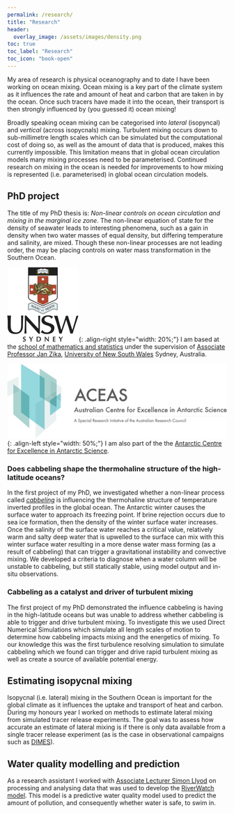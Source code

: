 ```yaml
---
permalink: /research/
title: "Research"
header:
  overlay_image: /assets/images/density.png
toc: true
toc_label: "Research"
toc_icon: "book-open"
---
```


My area of research is physical oceanography and to date I have been working on ocean mixing.
Ocean mixing is a key part of the climate system as it influences the rate and amount of heat and carbon that are taken in by the ocean.
Once such tracers have made it into the ocean, their transport is then strongly influenced by (you guessed it) ocean mixing!

Broadly speaking ocean mixing can be categorised into *lateral* (isopyncal) and *vertical* (across isopycnals) mixing.
Turbulent mixing occurs down to sub-millimetre length scales which can be simulated but the computational cost of doing so, as well as the amount of data that is produced, makes this currently impossible.
This limitation means that in global ocean circulation models many mixing processes need to be parameterised.
Continued research on mixing in the ocean is needed for improvements to how mixing is represented (i.e. parameterised) in global ocean circulation models.

## PhD project

The title of my PhD thesis is: *Non-linear controls on ocean circulation and mixing in the marginal ice zone*.
The non-linear equation of state for the density of seawater leads to interesting phenomena, such as a gain in density when two water masses of equal density, but differing temperature and salinity, are mixed.
Though these non-linear processes are not leading order, the may be placing controls on water mass transformation in the Southern Ocean.

![image-right](/assets/images/unsw-crest.png){: .align-right style="width: 20%;"} I am based at the [school of mathematics and statistics](https://www.unsw.edu.au/science/our-schools/maths) under the supervision of [Associate Professor Jan Zika](https://sites.google.com/view/janzika/home), [University of New South Wales](https://www.unsw.edu.au/) Sydney, Australia.

![image-left](/assets/images/ACEAS_logo_1.png){: .align-left style="width: 50%;"} I am also part of the the [Antarctic Centre for Excellence in Antarctic Science](https://antarctic.org.au/).

### Does cabbeling shape the thermohaline structure of the high-latitude oceans?

In the first project of my PhD, we investigated whether a non-linear process called [*cabbeling*](https://en.wikipedia.org/wiki/Cabbeling) is influencing the thermohaline structure of temperature inverted profiles in the global ocean.
The Antarctic winter causes the surface water to approach its freezing point.
If brine rejection occurs due to sea ice formation, then the density of the winter surface water increases.
Once the salinity of the surface water reaches a critical value, relatively warm and salty deep water that is upwelled to the surface can mix with this winter surface water resulting in a more dense water mass forming (as a result of cabbeling) that can trigger a gravitational instability and convective mixing.
We developed a criteria to diagnose when a water column will be unstable to cabbeling, but still statically stable, using model output and in-situ observations.

### Cabbeling as a catalyst and driver of turbulent mixing

The first project of my PhD demonstrated the influence cabbeling is having in the high-latitude oceans but was unable to address whether cabbeling is able to trigger and drive turbulent mixing.
To investigate this we used Direct Numerical Simulations which simulate all length scales of motion to determine how cabbeling impacts mixing and the energetics of mixing.
To our knowledge this was the first turbulence resolving simulation to simulate cabbeling which we found can trigger and drive rapid turbulent mixing as well as create a source of available potential energy.

## Estimating isopycnal mixing

Isopycnal (i.e. lateral) mixing in the Southern Ocean is important for the global climate as it influences the uptake and transport of heat and carbon.
During my honours year I worked on methods to estimate lateral mixing from simulated tracer release experiments.
The goal was to assess how accurate an estimate of lateral mixing is if there is only data available from a single tracer release experiment (as is the case in observational campaigns such as [DIMES](https://dimes.ucsd.edu/)).

## Water quality modelling and prediction

As a research assistant I worked with [Associate Lecturer Simon Llyod](https://www.unsw.edu.au/staff/simon-lloyd) on processing and analysing data that was used to develop the [RiverWatch model](https://urbanplunge.sydneywater.com.au/content/dam/sydneywater/urban-plunge/documents/Riverwatch%20Predictive%20Model%20fact%20sheet_online.pdf).
This model is a predictive water quality model used to predict the amount of pollution, and consequently whether water is safe, to swim in.
